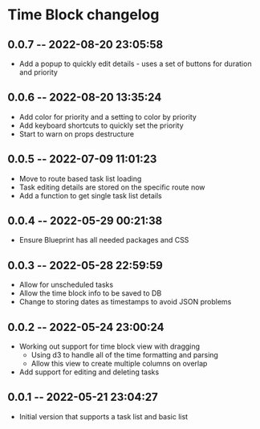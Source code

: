 # Time Block changelog

## 0.0.7 -- 2022-08-20 23:05:58

- Add a popup to quickly edit details - uses a set of buttons for duration and priority

## 0.0.6 -- 2022-08-20 13:35:24

- Add color for priority and a setting to color by priority
- Add keyboard shortcuts to quickly set the priority
- Start to warn on props destructure

## 0.0.5 -- 2022-07-09 11:01:23

- Move to route based task list loading
- Task editing details are stored on the specific route now
- Add a function to get single task list details

## 0.0.4 -- 2022-05-29 00:21:38

- Ensure Blueprint has all needed packages and CSS

## 0.0.3 -- 2022-05-28 22:59:59

- Allow for unscheduled tasks
- Allow the time block info to be saved to DB
- Change to storing dates as timestamps to avoid JSON problems

## 0.0.2 -- 2022-05-24 23:00:24

- Working out support for time block view with dragging
  - Using d3 to handle all of the time formatting and parsing
  - Allow this view to create multiple columns on overlap
- Add support for editing and deleting tasks

## 0.0.1 -- 2022-05-21 23:04:27

- Initial version that supports a task list and basic list
